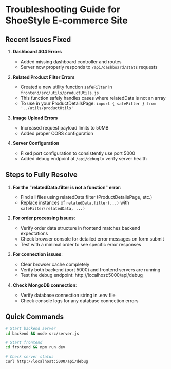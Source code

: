 # Troubleshooting Guide for ShoeStyle E-commerce Site

## Recent Issues Fixed

1. **Dashboard 404 Errors**
   - Added missing dashboard controller and routes
   - Server now properly responds to `/api/dashboard/stats` requests

2. **Related Product Filter Errors**
   - Created a new utility function `safeFilter` in `frontend/src/utils/productUtils.js`
   - This function safely handles cases where relatedData is not an array
   - To use in your ProductDetailsPage: `import { safeFilter } from '../utils/productUtils'`

3. **Image Upload Errors**
   - Increased request payload limits to 50MB
   - Added proper CORS configuration

4. **Server Configuration**
   - Fixed port configuration to consistently use port 5000
   - Added debug endpoint at `/api/debug` to verify server health

## Steps to Fully Resolve

1. **For the "relatedData.filter is not a function" error**:
   - Find all files using relatedData.filter (ProductDetailsPage, etc.)
   - Replace instances of `relatedData.filter(...)` with `safeFilter(relatedData, ...)`

2. **For order processing issues**:
   - Verify order data structure in frontend matches backend expectations
   - Check browser console for detailed error messages on form submit
   - Test with a minimal order to see specific error responses

3. **For connection issues**:
   - Clear browser cache completely
   - Verify both backend (port 5000) and frontend servers are running
   - Test the debug endpoint: http://localhost:5000/api/debug

4. **Check MongoDB connection**:
   - Verify database connection string in .env file
   - Check console logs for any database connection errors

## Quick Commands

```bash
# Start backend server
cd backend && node src/server.js

# Start frontend
cd frontend && npm run dev

# Check server status
curl http://localhost:5000/api/debug
``` 
